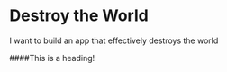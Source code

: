 # Destroy the World
I want to build an app that effectively destroys the world

####This is a heading!
